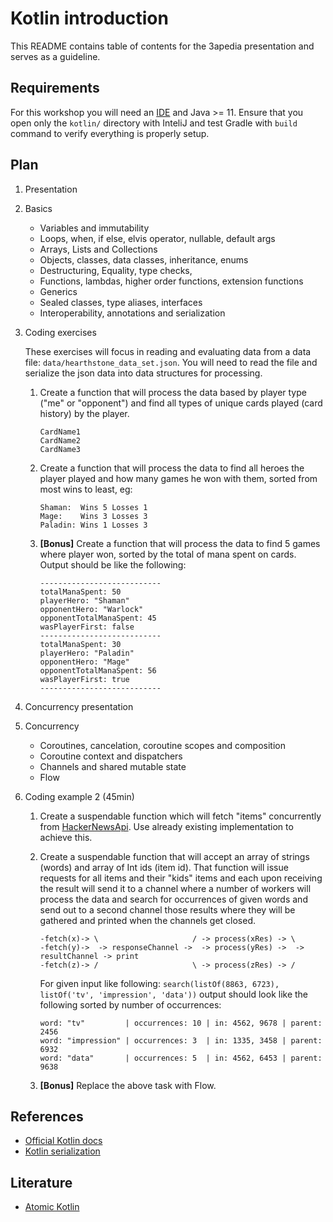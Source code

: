 # Kotlin introduction

This README contains table of contents for the 3apedia presentation and serves as a guideline.

## Requirements
For this workshop you will need an [IDE](https://www.jetbrains.com/idea/) and Java >= 11.
Ensure that you open only the `kotlin/` directory with InteliJ and test Gradle with `build`
command to verify everything is properly setup.

## Plan
1. Presentation
2. Basics
    - Variables and immutability
    - Loops, when, if else, elvis operator, nullable, default args
    - Arrays, Lists and Collections
    - Objects, classes, data classes, inheritance, enums
    - Destructuring, Equality, type checks,  
    - Functions, lambdas, higher order functions, extension functions
    - Generics 
    - Sealed classes, type aliases, interfaces
    - Interoperability, annotations and serialization
3. Coding exercises

    These exercises will focus in reading and evaluating data from a data file: 
    `data/hearthstone_data_set.json`. You will need to read the file and serialize
    the json data into data structures for processing.
    
    1. Create a function that will process the data based by player type ("me" or "opponent") and 
    find all types of unique cards played (card history) by the player.
        ```text
        CardName1
        CardName2
        CardName3
        ```

    2. Create a function that will process the data to find all heroes the player played and how many 
    games he won with them, sorted from most wins to least, eg:
        ```text
        Shaman:  Wins 5 Losses 1
        Mage:    Wins 3 Losses 3
        Paladin: Wins 1 Losses 3
        ```
    3. **[Bonus]** Create a function that will process the data to find 5 games where player won, sorted by 
    the total of mana spent on cards. Output should be like the following:
        ```text
        ---------------------------
        totalManaSpent: 50
        playerHero: "Shaman"
        opponentHero: "Warlock"
        opponentTotalManaSpent: 45
        wasPlayerFirst: false
        ---------------------------
        totalManaSpent: 30
        playerHero: "Paladin"
        opponentHero: "Mage"
        opponentTotalManaSpent: 56
        wasPlayerFirst: true
        ---------------------------
        ```
        
4. Concurrency presentation
5. Concurrency
    - Coroutines, cancelation, coroutine scopes and composition
    - Coroutine context and dispatchers
    - Channels and shared mutable state 
    - Flow
6. Coding example 2 (45min)
    1. Create a suspendable function which will fetch "items" concurrently from
    [HackerNewsApi](https://github.com/HackerNews/API). Use already existing implementation to achieve
    this.
       
    2. Create a suspendable function that will accept an array of strings (words) and array of Int ids (item id).
    That function will issue requests for all items and their "kids" items and each upon receiving the result
    will send it to a channel where a number of workers will process the data and search for occurrences of 
    given words and send out to a second channel those results where they will be gathered and printed when the 
    channels get closed.
        ```text
        -fetch(x)-> \                     / -> process(xRes) -> \   
        -fetch(y)->  -> responseChannel ->  -> process(yRes) ->  -> resultChannel -> print
        -fetch(z)-> /                     \ -> process(zRes) -> /
        ```
        For given input like following: `search(listOf(8863, 6723), listOf('tv', 'impression', 'data'))`
        output should look like the following sorted by number of occurrences:
        ```text
        word: "tv"         | occurrences: 10 | in: 4562, 9678 | parent: 2456  
        word: "impression" | occurrences: 3  | in: 1335, 3458 | parent: 6932 
        word: "data"       | occurrences: 5  | in: 4562, 6453 | parent: 9638 
        ```
    3. **[Bonus]** Replace the above task with Flow.

## References
 - [Official Kotlin docs](https://kotlinlang.org/docs/reference/basic-syntax.html)
 - [Kotlin serialization](https://github.com/Kotlin/kotlinx.serialization/blob/master/docs/serialization-guide.md)

## Literature
 - [Atomic Kotlin](https://leanpub.com/AtomicKotlin)